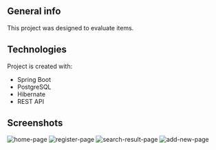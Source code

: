 ## General info
This project was designed to evaluate items.
	
## Technologies
Project is created with:
* Spring Boot
* PostgreSQL
* Hibernate
* REST API

## Screenshots
![home-page](https://user-images.githubusercontent.com/76015843/121510000-7acfd000-c9e7-11eb-85e9-368aa1a05b0b.png)
![register-page](https://user-images.githubusercontent.com/76015843/121510002-7b686680-c9e7-11eb-91c4-a73d74d57fa8.png)
![search-result-page](https://user-images.githubusercontent.com/76015843/121510004-7c00fd00-c9e7-11eb-8065-fd117089646a.png)
![add-new-page](https://user-images.githubusercontent.com/76015843/121510008-7c00fd00-c9e7-11eb-8292-6629bc487b0b.png)
